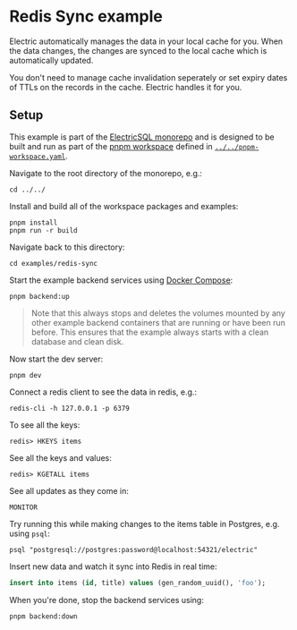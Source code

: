 # Redis Sync example

Electric automatically manages the data in your local cache for you. When the data changes, the changes are synced to the local cache which is automatically updated.

You don't need to manage cache invalidation seperately or set expiry dates of TTLs on the records in the cache. Electric handles it for you.

## Setup

This example is part of the [ElectricSQL monorepo](../..) and is designed to be built and run as part of the [pnpm workspace](https://pnpm.io/workspaces) defined in [`../../pnpm-workspace.yaml`](../../pnpm-workspace.yaml).

Navigate to the root directory of the monorepo, e.g.:

```shell
cd ../../
```

Install and build all of the workspace packages and examples:

```shell
pnpm install
pnpm run -r build
```

Navigate back to this directory:

```shell
cd examples/redis-sync
```

Start the example backend services using [Docker Compose](https://docs.docker.com/compose/):

```shell
pnpm backend:up
```

> Note that this always stops and deletes the volumes mounted by any other example backend containers that are running or have been run before. This ensures that the example always starts with a clean database and clean disk.

Now start the dev server:

```shell
pnpm dev
```

Connect a redis client to see the data in redis, e.g.:

```shell
redis-cli -h 127.0.0.1 -p 6379
```

To see all the keys:

```console
redis> HKEYS items
```

See all the keys and values:

```console
redis> KGETALL items
```

See all updates as they come in:

```console
MONITOR
```

Try running this while making changes to the items table in Postgres, e.g. using `psql`:

```shell
psql "postgresql://postgres:password@localhost:54321/electric"
```

Insert new data and watch it sync into Redis in real time:

```sql
insert into items (id, title) values (gen_random_uuid(), 'foo');
```

When you're done, stop the backend services using:

```shell
pnpm backend:down
```
